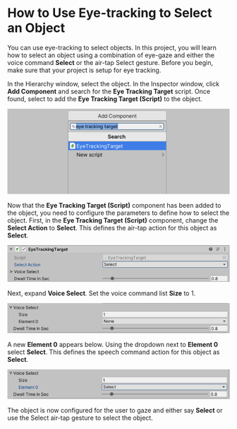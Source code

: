 # How to Use Eye-tracking to Select an Object

You can use eye-tracking to select objects. In this project, you will learn how to select an object using a combination of eye-gaze and either the voice command **Select** or the air-tap Select gesture. Before you begin, make sure that your project is setup for eye tracking.

In the Hierarchy window, select the object. In the Inspector window, click **Add Component** and search for the **Eye Tracking Target** script. Once found, select to add the **Eye Tracking Target (Script)** to the object.

![Add Eye Tracking Target script](../../../.gitbook/assets/how-to-use-eye-tracking-to-select-an-object/add_eye_tracking_target.png)

Now that the **Eye Tracking Target (Script)** component has been added to the object, you need to configure the parameters to define how to select the object. First, in the **Eye Tracking Target (Script)** component, change the **Select Action** to **Select**. This defines the air-tap action for this object as **Select**.

![Assign object and action](../../../.gitbook/assets/how-to-use-eye-tracking-to-select-an-object/select_action.png)

Next, expand **Voice Select**. Set the voice command list **Size** to 1.

![Change Size to 1](../../../.gitbook/assets/how-to-use-eye-tracking-to-select-an-object/voice_select_1.png)

A new **Element 0** appears below. Using the dropdown next to **Element 0** select **Select**. This defines the speech command action for this object as **Select**.

![Select the Select gesture](../../../.gitbook/assets/how-to-use-eye-tracking-to-select-an-object/element_0.png)

The object is now configured for the user to gaze and either say **Select** or use the Select air-tap gesture to select the object.